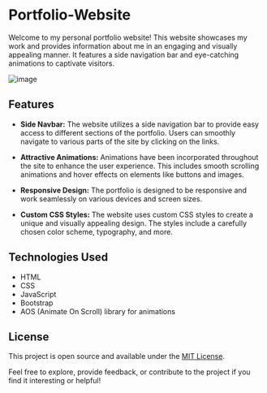 # Portfolio-Website

Welcome to my personal portfolio website! This website showcases my work and provides information about me in an engaging and visually appealing manner. It features a side navigation bar and eye-catching animations to captivate visitors.

![image](https://github.com/davarezza/portfolio-app/assets/132239881/ef04ef5e-ef6a-4ac5-80d9-d890d0712a6c)

## Features

- **Side Navbar:** The website utilizes a side navigation bar to provide easy access to different sections of the portfolio. Users can smoothly navigate to various parts of the site by clicking on the links.

- **Attractive Animations:** Animations have been incorporated throughout the site to enhance the user experience. This includes smooth scrolling animations and hover effects on elements like buttons and images.

- **Responsive Design:** The portfolio is designed to be responsive and work seamlessly on various devices and screen sizes.

- **Custom CSS Styles:** The website uses custom CSS styles to create a unique and visually appealing design. The styles include a carefully chosen color scheme, typography, and more.

## Technologies Used

- HTML
- CSS
- JavaScript
- Bootstrap
- AOS (Animate On Scroll) library for animations

## License

This project is open source and available under the [MIT License](LICENSE).

Feel free to explore, provide feedback, or contribute to the project if you find it interesting or helpful!
